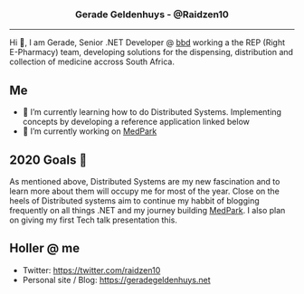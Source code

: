  <h3 align="center">Gerade Geldenhuys - @Raidzen10</h3>

---

Hi 👋, I am Gerade, Senior .NET Developer @ [bbd](https://bbdsoftware.com/) working a the REP (Right E-Pharmacy) team, developing solutions for the dispensing, distribution and collection of medicine accross South Africa.

## Me
- 🌱 I’m currently learning how to do Distributed Systems. Implementing concepts by developing a reference application linked below
- 🔭 I’m currently working on [MedPark](https://github.com/Med-Park)

## 2020 Goals :dart:
As mentioned above, Distributed Systems are my new fascination and to learn more about them will occupy me for most of the year. Close on the heels of Distributed systems  aim to continue my habbit of blogging frequently on all things .NET and my journey building [MedPark](https://github.com/Med-Park). I also plan on giving my first Tech talk presentation this.

## Holler @ me
- Twitter: https://twitter.com/raidzen10
- Personal site / Blog: https://geradegeldenhuys.net
